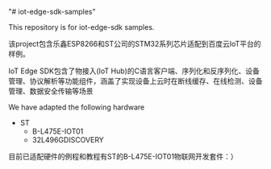 "# iot-edge-sdk-samples" 

  This repository is for iot-edge-sdk samples.

该project包含乐鑫ESP8266和ST公司的STM32系列芯片适配到百度云IoT平台的样例。

  IoT Edge SDK包含了物接入(IoT Hub)的C语言客户端、序列化和反序列化、设备管理、协议解析等功能组件，涵盖了实现设备上云时在断线缓存、在线检测、设备管理、数据安全传输等场景
  
  We have adapted the following hardware
  - ST
      - B-L475E-IOT01
      - 32L496GDISCOVERY
     
目前已适配硬件的例程和教程有ST的B-L475E-IOT01物联网开发套件：）
